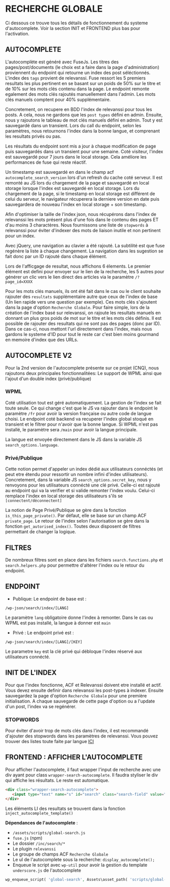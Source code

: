 # RECHERCHE GLOBALE

Ci dessous ce trouve tous les détails de fonctionnement du systeme d'autocomplete. Voir la section INIT et FRONTEND plus bas pour l'activation.

## AUTOCOMPLETE

L'autocomplète est généré avec FuseJs. Les titres des pages/post/documents (le choix est a faire dans la page d'administration) proviennent du endpoint qui retourne un index des post séléctionnés. L'index des `tags` provient de relevanssi.  Fuse ressort les 5 premiers resultats les plus pertinent en se basant sur un poids de 50% sur le titre et de 10% sur les mots clés contenu dans la page. Le endpoint remonte egalement des mots clés rajoutés manuellement dans l'admin. Les mots clés manuels comptent pour 40% supplémentaire. 

Concretement, on recupere en BDD l'index de relevanssi pour tous les posts. A cela, nous ne gardons que les `post types` défini en admin. Ensuite, nous y rajoutons le tableau de mot clés manuels défini en admin. Tout y est sauvegardé dans un transient. Lors du call du endpoint, selon les paramètres, nous retournons l'index dans la bonne langue, et comprenant les resultats privés ou pas.

Les résultats du endpoint sont mis a jour à chaque modification de page puis sauvegardés dans un transient pour une semaine. Coté visiteur, l'index est sauvegardé pour 7 jours dans le local storage. Cela améliore les performances de fuse qui reste réactif. 

Un timestamp est sauvegardé en dans le champ acf `autocomplete_search_version` lors d'un refresh du cache coté serveur. Il est remonté au JS lors du chargement de la page et sauvegardé en local storage lorsque l'index est sauvegardé en local storage. Lors du chargement de la page, si le timestamp en local storage est différent de celui du serveur, le navigateur récuperera la derniere version en date puis sauvegardera de nouveau l'index en local storage + son timestamp.

Afin d'optimiser la taille de l'index json, nous récupérons dans l'index de relevanssi les mots présent plus d'une fois dans le contenu des pages ET d'au moins 3 charactères. Nous fournissons une liste de `stopwords` à relevanssi pour éviter d'indexer des mots de liaison inutile et non pertinent pour un index.

Avec jQuery, une navigation au clavier a été rajouté. La subtilité est que fuse regénère la liste à chaque changement. La navigation dans les sugestion se fait donc par un ID rajouté dans chaque élément.

Lors de l'afficgage de resultat, nous affichons 6 élements. Le premier élément est defini pour envoyer sur le lien de la recherche, les 5 autres pour générer un clic vers le lien direct des articles via le paramètre `/?page_id=XXXX`

Pour les mots clés manuels, ils ont été fait dans le cas ou le client souhaite rajouter des `resultats` supplémentaire autre que ceux de l'index de base (Un lien rapide vers une question par exemple). 
Ces mots clés s'ajoutent dans la page d'option `Recherche Globale`. Pour faire simple, lors de la création de l'index basé sur relevanssi, on rajoute les resultats manuels en donnant un plus gros poids de mot sur le titre et les mots clés définis. Il est possible de rajouter des resultats qui ne sont pas des pages (donc par ID). Dans ce cas-ci, nous mettont l'url directement dans l'index, mais nous gardons le systeme d'ID pour tout le reste car c'est bien moins gourmand en memoire d'index que des URLs.

## AUTOCOMPLETE V2

Pour la 2nd version de l'autocomplete présente sur ce projet (CNQ), nous rajoutons deux principales fonctionnalitées: Le support de WPML ainsi que l'ajout d'un double index (privé/publique)

### WPML

Coté utilisation tout est géré automatiquement. La gestion de l'index se fait toute seule. Ce qui change c'est que le JS va rajouter dans le endpoint le paramètre `/fr` pour avoir la version française ou autre code de langue choisi. Le endpoint coté backend va recuperer l'index global stoqué en transient et le filtrer pour n'avoir que la bonne langue. Si WPML n'est pas installé, le paramètre sera `/main` pour avoir la langue principale. 

La langue est envoyée directement dans le JS dans la variable JS `search_options.language`.

###  Privé/Publique

Cette notion permet d'appeler un index dédié aux utilisateurs connéctés (et peut etre étendu pour ressortir un nombre infini d'index utilisateurs). Concretement, dans la variable JS `search_options.secret_key`, nous y renvoyons pour les utilisateurs connécté une clé privé. Celle-ci est rajouté au endpoint qui va la verifier et si valide remonter l'index voulu. Celui-ci remplace l'index en local storage des utilisateurs s'ils se `[connectent/déconnectent]`

La notion de Page Privé/Publique se gère dans la fonction `is_this_page_private()`. Par défaut, elle se base sur un champ ACF `private_page`. Le retour de l'index selon l'autorisation se gère dans la fonction `get_autorised_index()`. Toutes deux disposent de filtres permettant de changer la logique.

## FILTRES

De nombreux filtres sont en place dans les fichiers `search.functions.php` et `search.helpers.php` pour permettre d'altérer l'index ou le retour du endpoint.

## ENDPOINT

- Publique: Le endpoint de base est : 

 `/wp-json/search/index/[LANG]`

 Le paramètre `lang` obligatoire donne l'index à remonter. Dans le cas ou WPML est pas installé, la langue à donner est `main`

- Privé : Le endpoint privé est : 

 `/wp-json/search/index/[LANG]/[KEY]`
 
 Le parametre `key` est la clé privé qui débloque l'index réservé aux utilisateurs connécté.

## INIT DE L'INDEX
Pour que l'index fonctionne, ACF et Relevanssi doivent etre installé et actif. Vous devez ensuite definir dans relevanssi les post-types à indexer. Ensuite sauvegardez la page d'option `Recherche Globale` pour une première initialisation. A chaque sauvegarde de cette page d'option ou a l'update d'un post, l'index va se regénérer. 

### STOPWORDS
Pour éviter d'avoir trop de mots clés dans l'index, il est recommandé d'ajouter des stopwords dans les paramètres de relevanssi. Vous pouvez trouver des listes toute faite par langue [ICI](https://www.ranks.nl/stopwords)

 ## FRONTEND : AFFICHER L'AUTOCOMPLETE
 Pour afficher l'autocomplete, il faut wrapper l'input de recherche avec une div ayant pour class `wrapper-search-autocomplete`. Il faudra styliser le div qui affiche les résultats. Le reste est automatique.

 ```html
<div class="wrapper-search-autocomplete">
    <input type="text" name="s" id="search" class="search-field" value="Rechercher" />
</div> 
 ```

Les éléments LI des resultats se trouvent dans la fonction `inject_autocomplete_template()`

**Dépendances de l'autocomplete** : 
- `/assets/scripts/global-search.js`
- `fuse.js` (npm)
- Le dossier `/inc/search/*` 
- Le plugin `relevanssi`
- Le groupe de champs ACF `Recherche Globale`
- Le ul de l'autocomplete sous la recherche: `display_autocomplete();`
- Enqueue le script avec `wp-util` pour avoir la gestion du template `underscore.js` de l'autocomplete
``` php
wp_enqueue_script( 'global-search', Assets\asset_path( 'scripts/global-search.js' ), array( 'jquery', 'wp-util' ), null, false );
```


